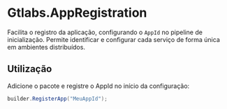 # Gtlabs.AppRegistration

Facilita o registro da aplicação, configurando o `AppId` no pipeline de inicialização. Permite identificar e configurar cada serviço de forma única em ambientes distribuídos.

## Utilização

Adicione o pacote e registre o AppId no início da configuração:

```csharp
builder.RegisterApp("MeuAppId");
```
